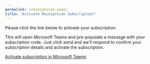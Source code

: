 ```yaml
---
permalink: /receiptscan-saas/
title: "Activate ReceiptScan Subscription"
---
```


Please click the link below to activate your subscription.

This will open Microsoft Teams and pre-populate a message with your subscription code. Just click send and we'll respond to confirm your subscription details and activate the subscription.

<a id="deepLink" href="https://www.google.com">Activate subscription in Microsoft Teams</a>

<script>
  
    // get query param
    let token = (new URL(document.location)).searchParams.get('token');
    console.log(token);
    // create deep link 
    document.getElementById("deepLink").href = "https://teams.microsoft.com/l/chat/0/0?users=28:0f65bd5f-d2d5-4b06-81fe-0986232f0c8a&message=" + encodeURIComponent("Please send us this message to activate your subscription. Subscription Token: |" + token + "|");

    //receiptScan prod https://teams.microsoft.com/l/chat/0/0?users=28:0f65bd5f-d2d5-4b06-81fe-0986232f0c8a

</script>
